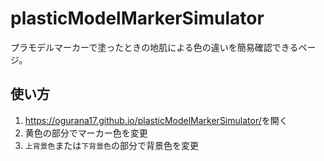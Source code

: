 # plasticModelMarkerSimulator

プラモデルマーカーで塗ったときの地肌による色の違いを簡易確認できるページ。

## 使い方

1. <https://ogurana17.github.io/plasticModelMarkerSimulator/>を開く
2. 黄色の部分でマーカー色を変更
3. `上背景色`または`下背景色`の部分で背景色を変更
